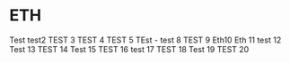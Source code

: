 # ETH
Test
test2
TEST 3
TEST 4
TEST 5
TEst -
test 8
TEST 9
Eth10
Eth 11
test 12
Test 13
TEST 14
Test 15
TEST 16
test 17
TEST 18
Test 19
TEST 20
